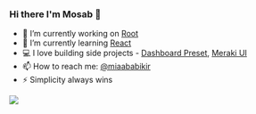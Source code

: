 ### Hi there I'm Mosab  👋

- 🔭 I’m currently working on [Root](#)
- 🌱 I’m currently learning [React](https://reactjs.org/)
- 💻 I love building side projects - [Dashboard Preset](https://github.com/Miaababikir/laravel-tailwind-css-dashboard-preset), [Meraki UI](http://merakiui.com/)
- 📫 How to reach me: [@miaababikir](https://twitter.com/miaababikir)
- ⚡ Simplicity always wins

<img src="https://github-readme-stats.vercel.app/api?username=miaababikir&&show_icons=true&title_color=ffffff&icon_color=4c51bf&text_color=daf7dc&bg_color=1a202c">